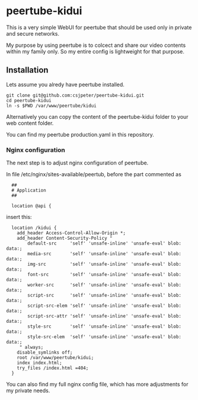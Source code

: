 # peertube-kidui

This is a very simple WebUI for peertube that should be used only in
private and secure networks.

My purpose by using peertube is to colcect and share our video contents
within my family only. So my entire config is lightweight for that purpose.

## Installation

Lets assume you alredy have peertube installed.

```
git clone git@github.com:csjpeter/peertube-kidui.git
cd peertube-kidui
ln -s $PWD /var/www/peertube/kidui
```

Alternatively you can copy the content of the
peertube-kidui folder to your web content folder.

You can find my peertube production.yaml in this repository.

### Nginx configuration

The next step is to adjust nginx configuration of peertube.

In file /etc/nginx/sites-available/peertub, before the part commented as
```
  ##
  # Application
  ##

  location @api {
```
insert this:

```
  location /kidui {
    add_header Access-Control-Allow-Origin *;
    add_header Content-Security-Policy "
        default-src     'self' 'unsafe-inline' 'unsafe-eval' blob: data:; 
        media-src       'self' 'unsafe-inline' 'unsafe-eval' blob: data:;
        img-src         'self' 'unsafe-inline' 'unsafe-eval' blob: data:; 
        font-src        'self' 'unsafe-inline' 'unsafe-eval' blob: data:;
        worker-src      'self' 'unsafe-inline' 'unsafe-eval' blob: data:;
        script-src      'self' 'unsafe-inline' 'unsafe-eval' blob: data:;
        script-src-elem 'self' 'unsafe-inline' 'unsafe-eval' blob: data:;
        script-src-attr 'self' 'unsafe-inline' 'unsafe-eval' blob: data:;
        style-src       'self' 'unsafe-inline' 'unsafe-eval' blob: data:;
        style-src-elem  'self' 'unsafe-inline' 'unsafe-eval' blob: data:;
     " always;
    disable_symlinks off;
    root /var/www/peertube/kidui;
    index index.html;
    try_files /index.html =404;
  }
```

You can also find my full nginx config file, which has more adjustments
for my private needs.
